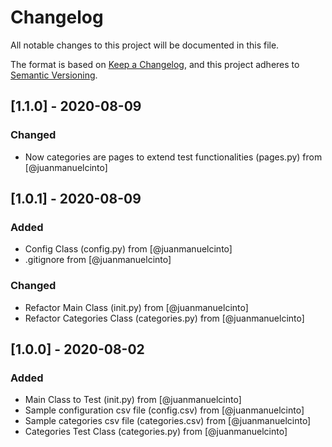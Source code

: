 # Changelog

All notable changes to this project will be documented in this file.

The format is based on [Keep a Changelog](https://keepachangelog.com/en/1.0.0/),
and this project adheres to [Semantic Versioning](https://semver.org/spec/v2.0.0.html).

## [1.1.0] - 2020-08-09

### Changed
- Now categories are pages to extend test functionalities (pages.py) from [@juanmanuelcinto]

## [1.0.1] - 2020-08-09

### Added
- Config Class (config.py) from [@juanmanuelcinto]
- .gitignore from [@juanmanuelcinto]

### Changed
- Refactor Main Class (init.py) from [@juanmanuelcinto]
- Refactor Categories Class (categories.py) from [@juanmanuelcinto]

## [1.0.0] - 2020-08-02

### Added

- Main Class to Test (init.py) from [@juanmanuelcinto]
- Sample configuration csv file (config.csv) from [@juanmanuelcinto]
- Sample categories csv file (categories.csv) from [@juanmanuelcinto]
- Categories Test Class (categories.py) from [@juanmanuelcinto]
